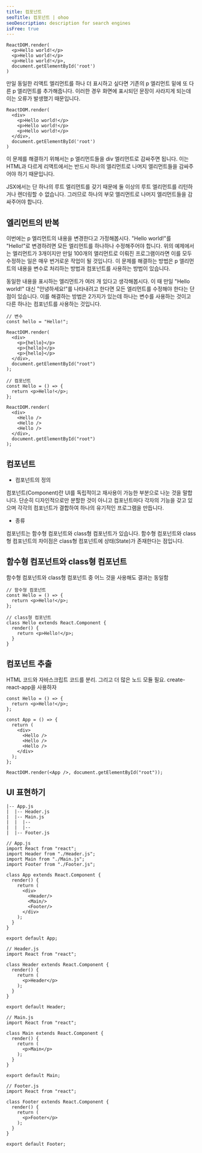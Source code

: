 ```yaml
---
title: 컴포넌트
seoTitle: 컴포넌트 | ohoo
seoDescription: description for search engines
isFree: true
---
```



```
ReactDOM.render(
  <p>Hello world!</p>
  <p>Hello world!</p>
  <p>Hello world!</p>, 
  document.getElementById('root') 
)
```

만일 동일한 리액트 엘리먼트를 하나 더 표시하고 싶다면 기존의 p 엘리먼트 밑에 또 다른 p 엘리먼트를 추가해줍니다. 이러한 경우 화면에 표시되던 문장이 사라지게 되는데 이는 오류가 발생했기 때문입니다. 

```
ReactDOM.render(
  <div>
    <p>Hello world!</p>
    <p>Hello world!</p>
    <p>Hello world!</p>
  </div>, 
  document.getElementById('root') 
)
```

이 문제를 해결하기 위해서는 p 엘리먼트들을 div 엘리먼트로 감싸주면 됩니다. 이는 HTML과 다르게 리액트에서는 반드시 하나의 엘리먼트로 나머지 엘리먼트들을 감싸주어야 하기 때문입니다. 

JSX에서는 단 하나의 루트 엘리먼트를 갖기 때문에 둘 이상의 루트 엘리먼트를 리턴하거나 렌더링할 수 없습니다. 그러므로 하나의 부모 엘리먼트로 나머지 엘리먼트들을 감싸주어야 합니다.

## 엘리먼트의 반복

이번에는 p 엘리먼트의 내용을 변경한다고 가정해봅시다. "Hello world!"를 "Hello!"로 변경하려면 모든 엘리먼트를 하나하나 수정해주어야 합니다. 위의 예제에서는 엘리먼트가 3개이지만 만일 100개의 앨리먼트로 이뤄진 프로그램이라면 이를 모두 수정하는 일은 매우 번거로운 작업이 될 것입니다. 이 문제를 해결하는 방법은 p 엘리먼트의 내용을 변수로 처리하는 방법과 컴포넌트를 사용하는 방법이 있습니다. 


동일한 내용을 표시하는 엘리먼트가 여러 개 있다고 생각해봅시다. 이 때 만일 "Hello world!" 대신 "안녕하세요!"를 나타내려고 한다면 모든 엘리먼트를 수정해야 한다는 단점이 있습니다. 이를 해결하는 방법은 2가지가 있는데 하나는 변수를 사용하는 것이고 다른 하나는 컴포넌트를 사용하는 것입니다.

```
// 변수
const hello = "Hello!";

ReactDOM.render(
  <div>
    <p>{hello}</p>
    <p>{hello}</p>
    <p>{hello}</p>
  </div>,
  document.getElementById("root")
);
```

```
// 컴포넌트
const Hello = () => {
  return <p>Hello!</p>;
};
      
ReactDOM.render(
  <div>
    <Hello />
    <Hello />
    <Hello />
  </div>,
  document.getElementById("root")
);
```

## 컴포넌트
* 컴포넌트의 정의

컴포넌트(Component)란 UI를 독립적이고 재사용이 가능한 부분으로 나눈 것을 말합니다. 단순히 디자인적으로만 분할한 것이 아니고 컴포넌트마다 각자의 기능을 갖고 있으며 각각의 컴포넌트가 결합하여 하나의 유기적인 프로그램을 만듭니다. 

* 종류

컴포넌트는 함수형 컴포넌트와 class형 컴포넌트가 있습니다. 함수형 컴포넌트와 class형 컴포넌트의 차이점은 class형 컴포넌트에 상태(State)가 존재한다는 점입니다.


## 함수형 컴포넌트와 class형 컴포넌트
함수형 컴포넌트와 class형 컴포넌트 중 어느 것을 사용해도 결과는 동일함


```
// 함수형 컴포넌트
const Hello = () => {
  return <p>Hello!</p>;
};
```
  
```
// class형 컴포넌트
class Hello extends React.Component {
  render() {
    return <p>Hello!</p>;
  }
}
```





## 컴포넌트 추출
HTML 코드와 자바스크립트 코드를 분리. 그리고 더 많은 노드 모듈 필요.
create-react-app을 사용하자

```
const Hello = () => {
  return <p>Hello!</p>;
};

const App = () => {
  return (
    <div>
      <Hello />
      <Hello />
      <Hello />
    </div>
  );
};

ReactDOM.render(<App />, document.getElementById("root"));
```



## UI 표현하기
```
|-- App.js
|  |-- Header.js
|  |-- Main.js
|  |  |-- 
|  |  |-- 
|  |-- Footer.js
```

```
// App.js
import React from "react";
import Header from "./Header.js";
import Main from "./Main.js";
import Footer from "./Footer.js";

class App extends React.Component {
  render() {
    return (
      <div>
        <Header/>
        <Main/>
        <Footer/>
      </div>
    );
  }
}

export default App;

// Header.js
import React from "react";

class Header extends React.Component {
  render() {
    return (
      <p>Header</p>
    );
  }
}

export default Header;

// Main.js
import React from "react";

class Main extends React.Component {
  render() {
    return (
      <p>Main</p>
    );
  }
}

export default Main;

// Footer.js
import React from "react";

class Footer extends React.Component {
  render() {
    return (
      <p>Footer</p>
    );
  }
}

export default Footer;
```





